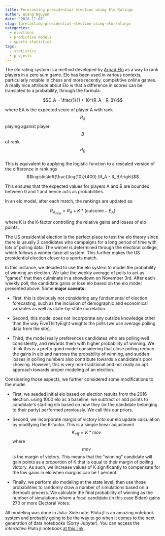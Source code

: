 ```yaml
---
title: Forecasting presidential election using Elo Ratings
author: Quang Nguyen
date: '2020-11-07'
slug: forecasting-presidential-election-using-elo-ratings
categories:
  - elections
  - predictive models
  - sports statistics
tags:
  - statistics
  - projects
---
```


The elo rating system is a method developed by [Arpad Elo](https://en.wikipedia.org/wiki/Arpad_Elo) as a way to rank players in a zero sum game. Elo has been used in various contexts, particularly notable in chess and more recently, competitive online games. A really nice attribute about Elo is that a difference in scores can be translated to a probability, through the formula:    

$$E_A = \frac{1}{1 + 10^{R_A - R_B}}$$

where EA is the expected score of player A with rank $$R_A$$ playing against player $$B$$ of rank $$R_B$$   
This is equivalent to applying the logistic function to a rescaled version of the difference in rankings   
$$logistic\left(\frac{\log(10)}{400} (R_A - R_B)\right)$$

This ensures that the expected values for players A and B are bounded between 0 and 1 and hence acts as probabilities.  

In an elo model, after each match, the rankings are updated as:  

$$R_{A_{new}} = R_A + K * (\text{outcome} - E_A)$$   

where K is the K-factor controlling the relative gains and losses of elo points. 

The US presidential election is the perfect place to test the elo theory since there is usually 2 candidates who campaigns for a long period of time with lots of polling data. The winner is determined through the electoral college, which follows a winner-take-all system. This further makes the US presidential election closer to a sports match.  

In this instance, we decided to use the elo system to model the probability of winning an election. We take the weekly average of polls to act as "games" that then culminate in a showdown on November 3rd. After each weekly poll, the candidate gains or lose elo based on the elo model presented above. Some **major caveats:**  

* First, this is obviously not considering any fundamental of election forecasting, such as the inclusion of demographic and economical variables as well as state-by-state correlation.   

* Second, this model does not incorporate any outside knowledge other than the way FiveThirtyEight weights the polls (we use average polling data from the site).    

* Third, the model really preferences candidates who are polling well consistently, and rewards them with higher probability of winning. We think this is a pretty good model considering that close polling reduce the gains in elo and narrows the probability of winning, and sudden losses in polling numbers also contribute towards a candidate's poor showing. However, this is very non-traditional and not really an apt approach towards proper modeling of an election.   

Considering those aspects, we further considered some modifications to the model. 

* First, we seeded initial elo based on election results from the 2016 election. using 1000 elo as a baseline, we subtract or add points to candidate's starting elo based on how they (or the candidate belonging to their party) performed previously. We call this our priors.    

* Second, we incorporate margin of victory into our elo update calculation by modifying the K-factor. This is a simple linear adjustment $$K_{eff} = K * mov$$ where $$mov$$ is the margin of victory. This means that the "winning" candidate will gain points as a proportion of K that is equal to their margin of polling victory. As such, we increase values of K significantly to compensate for the low gains in elo when margins can be 1 percent.    

* Finally, we perform elo modeling at the state level, then use those probabilities to randomly draw a number of simulations based on a Bernoulli process. We calculate the final probability of winning as the number of simulations where a focal candidate (in this case Biden) gains 270 or more Electoral Votes.    

All modeling was done in Julia. Side note: Pluto.jl is an amazing notebook system and probably going to be the way to go when it comes to the next generation of data notebooks (Sorry Jupyter). You can access the *interactive* Pluto.jl notebook [at this link](https://mybinder.org/v2/gh/fonsp/pluto-on-binder/master?urlpath=pluto/open?url=https%253A%252F%252Fgithub.com%252Fqpmnguyen%252Felo_presidente%252Fblob%252Fmaster%252Fanalysis.jl%253Fraw%253Dtrue).  
